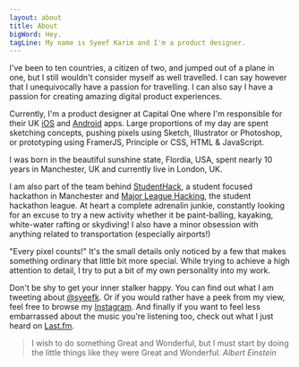 ```yaml
---
layout: about
title: About
bigWord: Hey.
tagLine: My name is Syeef Karim and I'm a product designer.
---
```




I've been to ten countries, a citizen of two, and jumped out of a plane in one, but I still wouldn't consider myself as well travelled. I can say however that I unequivocally have a passion for travelling. I can also say I have a passion for creating amazing digital product experiences.

Currently, I'm a product designer at Capital One where I'm responsible for their UK <a id="links" href="https://itunes.apple.com/gb/app/capital-one-uk/id481679012?mt=8" target="_blank">iOS</a> and <a id="links" href="https://play.google.com/store/apps/details?id=com.ie.capitalone.uk&feature=search_result#?t=W251bGwsMSwxLDEsImNvbS5pZS5jYXBpdGFsb25lLnVrIl0" target="_blank">Android</a> apps. Large proportions of my day are spent sketching concepts, pushing pixels using Sketch, Illustrator or Photoshop, or prototyping using FramerJS, Principle or CSS, HTML & JavaScript.

I was born in the beautiful sunshine state, Flordia, USA, spent nearly 10 years in Manchester, UK and currently live in London, UK.

I am also part of the team behind <a id="links" href="http://www.studenthack.com/" target="_blank">StudentHack</a>, a student focused hackathon in Manchester and <a id="links" href="http://www.mlh.io" target="_blank">Major League Hacking</a>, the student hackathon league. At heart a complete adrenalin junkie, constantly looking for an excuse to try a new activity whether it be paint-balling, kayaking, white-water rafting or skydiving! I also have a minor obsession with anything related to transportation (especially airports!)

"Every pixel counts!" It's the small details only noticed by a few that makes something ordinary that little bit more special. While trying to achieve a high attention to detail, I try to put a bit of my own personality into my work.

Don't be shy to get your inner stalker happy. You can find out what I am tweeting about <a id="links" href="http://www.twitter.com/syeefk" target="_blank">@syeefk</a>. Or if you would rather have a peek from my view, feel free to browse my <a id="links" href="http://www.instagram.com/syeef" target="_blank">Instagram</a>. And finally if you want to feel less embarrassed about the music you're listening too, check out what I just heard on <a id="links" href="http://www.last.fm/user/Syeef" target="_blank">Last.fm</a>.

>I wish to do something Great and Wonderful, but I must start by doing the little things like they were Great and Wonderful. <cite>Albert Einstein</cite>